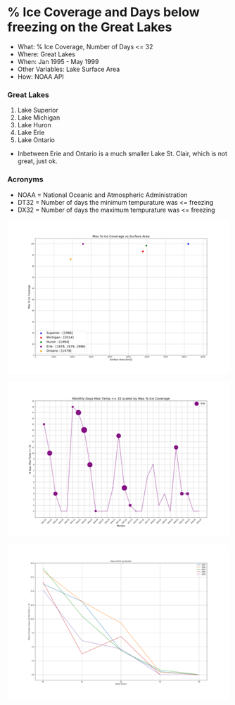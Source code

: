 # % Ice Coverage and Days below freezing on the Great Lakes

* What: % Ice Coverage, Number of Days <= 32
* Where: Great Lakes
* When: Jan 1995 - May 1999
* Other Variables: Lake Surface Area
* How: NOAA API

### Great Lakes
1. Lake Superior
2. Lake Michigan
3. Lake Huron
4. Lake Erie
5. Lake Ontario
* Inbetween Erie and Ontario is a much smaller Lake St. Clair, which is not great, just ok.

### Acronyms
* NOAA = National Oceanic and Atmospheric Administration
* DT32 = Number of days the minimum tempurature was <= freezing
* DX32 = Number of days the maximum tempurature was <= freezing


![](images/SAvsMIC.png)

![](images/ErieDX32vsMIC.png)

![](images/MeanDX32Months.png)